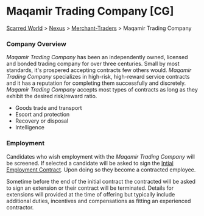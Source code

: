 # Maqamir Trading Company [CG]
[Scarred World](./scarred-world.md) > [Nexus](./city.md) > [Merchant-Traders](./merchants.md) > Maqamir Trading Company

### Company Overview
*Maqamir Trading Company* has been an independently owned, licensed and bonded trading company for over three centuries. Small by most standards, it's prospered accepting contracts few others would. *Maqamir Trading Company* specializes in high-risk, high-reward service contracts and it has a reputation for completing them successfully and discretely. *Maqamir Trading Company* accepts most types of contracts as long as they exhibit the desired risk/reward ratio.
* Goods trade and transport
* Escort and protection
* Recovery or disposal
* Intelligence

### Employment
Candidates who wish employment with the *Maqamir Trading Company* will be screened. If selected a candidate will be asked to sign the [Intial Employment Contract](./contract.md). Upon doing so they become a contracted employee.

Sometime before the end of the initial contract the contracted will be asked to sign an extension or their contract will be terminated. Details for extensions will provided at the time of offering but typically include additional duties, incentives and compensations as fitting an experienced contractor.
